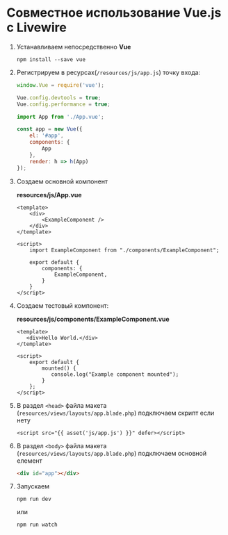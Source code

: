 # Совместное использование Vue.js с Livewire

1. Устанавливаем непосредственно **Vue**
    ```
    npm install --save vue
    ```    

1. Регистрируем в ресурсах(`/resources/js/app.js`) точку входа:

    ```js
    window.Vue = require('vue');
    
    Vue.config.devtools = true;
    Vue.config.performance = true;
    
    import App from './App.vue';
    
    const app = new Vue({
        el: '#app',
        components: {
            App
        },
        render: h => h(App)
    });
    ```

1. Создаем основной компонент

    **resources/js/App.vue**
    ```vue
    <template>
        <div>
            <ExampleComponent />
        </div>
    </template>
    
    <script>
        import ExampleComponent from "./components/ExampleComponent";
    
        export default {
            components: {
                ExampleComponent,
            }
        }
    </script>
    ```

1. Создаем тестовый компонент: 
    
    **resources/js/components/ExampleComponent.vue**
    ```vue
    <template>
       <div>Hello World.</div>
    </template>
    
    <script>
        export default {
            mounted() {
               console.log("Example component mounted");
            }
        };
    </script>
    ```

1. В раздел `<head>` файла макета (`resources/views/layouts/app.blade.php`) подключаем скрипт если нету
    
     ```blade
    <script src="{{ asset('js/app.js') }}" defer></script>
    ```
   
1. В раздел `<body>` файла макета (`resources/views/layouts/app.blade.php`) подключаем основной елемент

     ```html
    <div id="app"></div>
    ```

1. Запускаем 

       npm run dev 
    
    или
    
       npm run watch
